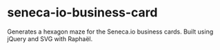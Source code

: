 seneca-io-business-card
=======================

Generates a hexagon maze for the Seneca.io business cards. Built using jQuery and SVG with Raphaël.